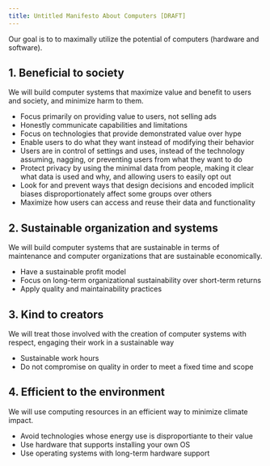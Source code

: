 ```yaml
---
title: Untitled Manifesto About Computers [DRAFT]
---
```


Our goal is to to maximally utilize the potential of computers (hardware and software).

## 1. Beneficial to society

We will build computer systems that maximize value and benefit to users and society, and minimize harm to them.

- Focus primarily on providing value to users, not selling ads
- Honestly communicate capabilities and limitations
- Focus on technologies that provide demonstrated value over hype
- Enable users to do what they want instead of modifying their behavior
- Users are in control of settings and uses, instead of the technology assuming, nagging, or preventing users from what they want to do
- Protect privacy by using the minimal data from people, making it clear what data is used and why, and allowing users to easily opt out
- Look for and prevent ways that design decisions and encoded implicit biases disproportionately affect some groups over others
- Maximize how users can access and reuse their data and functionality

## 2. Sustainable organization and systems

We will build computer systems that are sustainable in terms of maintenance and computer organizations that are sustainable economically.

- Have a sustainable profit model
- Focus on long-term organizational sustainability over short-term returns
- Apply quality and maintainability practices

## 3. Kind to creators

We will treat those involved with the creation of computer systems with respect, engaging their work in a sustainable way

- Sustainable work hours
- Do not compromise on quality in order to meet a fixed time and scope

## 4. Efficient to the environment

We will use computing resources in an efficient way to minimize climate impact.

- Avoid technologies whose energy use is disproportiante to their value
- Use hardware that supports installing your own OS
- Use operating systems with long-term hardware support
